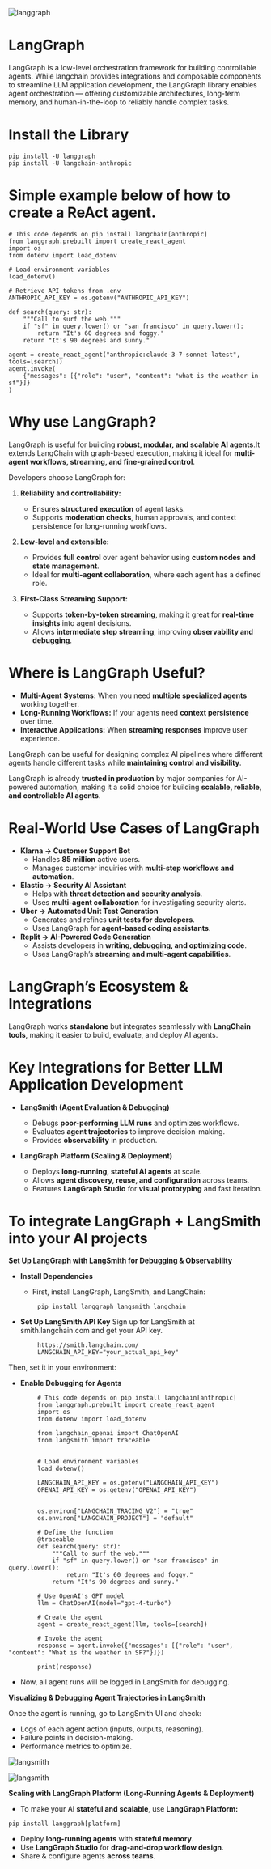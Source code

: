 ![langgraph](image/langgraph.png)

# LangGraph
LangGraph is a low-level orchestration framework for building controllable agents.
While langchain provides integrations and composable components to streamline LLM application development, the LangGraph library enables agent orchestration — offering customizable architectures, long-term memory, and human-in-the-loop to reliably handle complex tasks.

# Install the Library
```
pip install -U langgraph
pip install -U langchain-anthropic
```

# Simple example below of how to create a ReAct agent.

```
# This code depends on pip install langchain[anthropic]
from langgraph.prebuilt import create_react_agent
import os
from dotenv import load_dotenv

# Load environment variables
load_dotenv()

# Retrieve API tokens from .env
ANTHROPIC_API_KEY = os.getenv("ANTHROPIC_API_KEY")

def search(query: str):
    """Call to surf the web."""
    if "sf" in query.lower() or "san francisco" in query.lower():
        return "It's 60 degrees and foggy."
    return "It's 90 degrees and sunny."

agent = create_react_agent("anthropic:claude-3-7-sonnet-latest", tools=[search])
agent.invoke(
    {"messages": [{"role": "user", "content": "what is the weather in sf"}]}
)
```

# Why use LangGraph?
LangGraph is useful for building **robust, modular, and scalable AI agents**.It extends LangChain with graph-based execution, making it ideal for **multi-agent workflows, streaming, and fine-grained control**.

Developers choose LangGraph for:

1. **Reliability and controllability:** 
    - Ensures **structured execution** of agent tasks.
    - Supports **moderation checks**, human approvals, and context persistence for long-running workflows.

2. **Low-level and extensible:** 
    - Provides **full control** over agent behavior using **custom nodes and state management**.
    - Ideal for **multi-agent collaboration**, where each agent has a defined role.

3. **First-Class Streaming Support:**
    - Supports **token-by-token streaming**, making it great for **real-time insights** into agent decisions.
    - Allows **intermediate step streaming**, improving **observability and debugging**.

# Where is LangGraph Useful?

- **Multi-Agent Systems:** When you need **multiple specialized agents** working together.
- **Long-Running Workflows:** If your agents need **context persistence** over time.
- **Interactive Applications:** When **streaming responses** improve user experience.

LangGraph can be useful for designing complex AI pipelines where different agents handle different tasks while **maintaining control and visibility**. 

LangGraph is already **trusted in production** by major companies for AI-powered automation, making it a solid choice for building **scalable, reliable, and controllable AI agents**.

# Real-World Use Cases of LangGraph

- **Klarna → Customer Support Bot**
    - Handles **85 million** active users.
    - Manages customer inquiries with **multi-step workflows and automation**.
- **Elastic → Security AI Assistant**
    - Helps with **threat detection and security analysis**.
    - Uses **multi-agent collaboration** for investigating security alerts.
- **Uber → Automated Unit Test Generation**
    - Generates and refines **unit tests for developers**.
    - Uses LangGraph for **agent-based coding assistants**.
- **Replit → AI-Powered Code Generation**
    - Assists developers in **writing, debugging, and optimizing code**.
    - Uses LangGraph’s **streaming and multi-agent capabilities**.

# LangGraph’s Ecosystem & Integrations
LangGraph works **standalone** but integrates seamlessly with **LangChain tools**, making it easier to build, evaluate, and deploy AI agents.

# Key Integrations for Better LLM Application Development

- **LangSmith (Agent Evaluation & Debugging)**
    - Debugs **poor-performing LLM runs** and optimizes workflows.
    - Evaluates **agent trajectories** to improve decision-making.
    - Provides **observability** in production.

- **LangGraph Platform (Scaling & Deployment)**
    - Deploys **long-running, stateful AI agents** at scale.
    - Allows **agent discovery, reuse, and configuration** across teams.
    - Features **LangGraph Studio** for **visual prototyping** and fast iteration.

# To integrate LangGraph + LangSmith into your AI projects

**Set Up LangGraph with LangSmith for Debugging & Observability**
- **Install Dependencies**

    - First, install LangGraph, LangSmith, and LangChain:

```
        pip install langgraph langsmith langchain
```
    
- **Set Up LangSmith API Key**
    Sign up for LangSmith at smith.langchain.com and get your API key.
```
        https://smith.langchain.com/
        LANGCHAIN_API_KEY="your_actual_api_key"
```
Then, set it in your environment:
    
- **Enable Debugging for Agents**

```
        # This code depends on pip install langchain[anthropic]
        from langgraph.prebuilt import create_react_agent
        import os
        from dotenv import load_dotenv

        from langchain_openai import ChatOpenAI
        from langsmith import traceable


        # Load environment variables
        load_dotenv()

        LANGCHAIN_API_KEY = os.getenv("LANGCHAIN_API_KEY")
        OPENAI_API_KEY = os.getenv("OPENAI_API_KEY")


        os.environ["LANGCHAIN_TRACING_V2"] = "true"
        os.environ["LANGCHAIN_PROJECT"] = "default"

        # Define the function
        @traceable
        def search(query: str):
            """Call to surf the web."""
            if "sf" in query.lower() or "san francisco" in query.lower():
                return "It's 60 degrees and foggy."
            return "It's 90 degrees and sunny."

        # Use OpenAI's GPT model
        llm = ChatOpenAI(model="gpt-4-turbo")

        # Create the agent
        agent = create_react_agent(llm, tools=[search])

        # Invoke the agent
        response = agent.invoke({"messages": [{"role": "user", "content": "What is the weather in SF?"}]})

        print(response)
```

- Now, all agent runs will be logged in LangSmith for debugging.

**Visualizing & Debugging Agent Trajectories in LangSmith**

Once the agent is running, go to LangSmith UI and check:
- Logs of each agent action (inputs, outputs, reasoning).
-  Failure points in decision-making.
-  Performance metrics to optimize.

![langsmith](image/langsmith.png)

![langsmith](image/langsmith-1.png)


**Scaling with LangGraph Platform (Long-Running Agents & Deployment)**

- To make your AI **stateful and scalable**, use **LangGraph Platform:**

```
pip install langgraph[platform]
```

- Deploy **long-running agents** with **stateful memory**.
- Use **LangGraph Studio** for **drag-and-drop workflow design**.
- Share & configure agents **across teams**.





